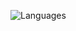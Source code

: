 ![Languages](https://github-readme-stats.vercel.app/api/top-langs/?username=carsonburke&layout=compact&theme=dark&text_color=d6d6d6&line_height=22&hide_border=true&custom_title=MyFavouriteLanguages)
